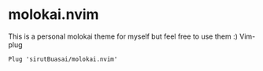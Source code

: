 # molokai.nvim
This is a personal molokai theme for myself but feel free to use them :)
Vim-plug
```vimscript
Plug 'sirutBuasai/molokai.nvim'
```
